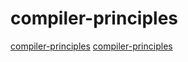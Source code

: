 # compiler-principles

[compiler-principles](https://github.com/katef/kgt)
[compiler-principles](https://github.com/katef/libfsm)

